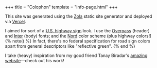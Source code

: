 +++
title = "Colophon"
template = "info-page.html"
+++

This site was generated using the [Zola](https://www.getzola.org/) static site generator and deployed via [Vercel](https://vercel.com/). 

I aimed for sort of a [U.S. highway sign](https://en.wikipedia.org/wiki/Road_signs_in_the_United_States) look. I use the [Overpass](https://overpassfont.org/) (header) and [Inter](https://rsms.me/inter/) (body) fonts; and the [Nord](https://www.nordtheme.com/) color scheme (plus highway colors!)
{% note() %}
In fact, there's no federal specification for road sign colors apart from general descriptors like "reflective green".
{% end %}

I take (heavy) inspiration from my good friend Tanay Biradar's [amazing website](https://tanaybiradar.com/)—check out his work!
